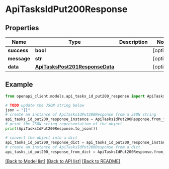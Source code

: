 # ApiTasksIdPut200Response


## Properties

Name | Type | Description | Notes
------------ | ------------- | ------------- | -------------
**success** | **bool** |  | [optional] 
**message** | **str** |  | [optional] 
**data** | [**ApiTasksPost201ResponseData**](ApiTasksPost201ResponseData.md) |  | [optional] 

## Example

```python
from openapi_client.models.api_tasks_id_put200_response import ApiTasksIdPut200Response

# TODO update the JSON string below
json = "{}"
# create an instance of ApiTasksIdPut200Response from a JSON string
api_tasks_id_put200_response_instance = ApiTasksIdPut200Response.from_json(json)
# print the JSON string representation of the object
print(ApiTasksIdPut200Response.to_json())

# convert the object into a dict
api_tasks_id_put200_response_dict = api_tasks_id_put200_response_instance.to_dict()
# create an instance of ApiTasksIdPut200Response from a dict
api_tasks_id_put200_response_from_dict = ApiTasksIdPut200Response.from_dict(api_tasks_id_put200_response_dict)
```
[[Back to Model list]](../README.md#documentation-for-models) [[Back to API list]](../README.md#documentation-for-api-endpoints) [[Back to README]](../README.md)


